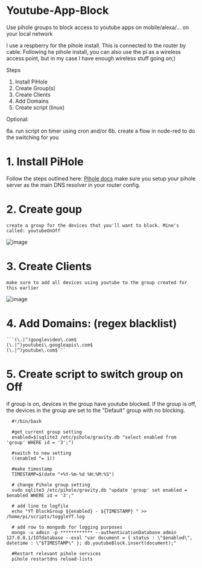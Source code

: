 # Youtube-App-Block
Use pihole groups to block access to youtube apps on mobile/alexa/... on your local network

I use a respberry for the pihole install. This is connected to the router by cable. Following he pihole install, you can also use the pi as a wireless access point, but in my case I have enough wireless stuff going on;)

Steps
1. Install PiHole
2. Create Group(s)
3. Create Clients
4. Add Domains
5. Create script (linux)

Optional:

6a. run script on timer using cron and/or
6b. create a flow in node-red to do the switching for you


# 1. Install PiHole
Follow the steps outlined here: [Pihole docs](https://docs.pi-hole.net/main/basic-install/)
make sure you setup your pihole server as the main DNS resolver in your router config.

# 2. Create goup
	create a group for the devices that you'll want to block. Mine's called: youtubeOnOff
![image](https://user-images.githubusercontent.com/14348439/189654135-a2a92bba-8a39-4738-88d8-46ebec3a4b19.png)

# 3. Create Clients
	make sure to add all devices using youtube to the group created for this earlier
![image](https://user-images.githubusercontent.com/14348439/189654665-c396a904-afa5-4e2b-b893-0378c408f0ca.png)

# 4. Add Domains:  (regex blacklist)
	```(\.|^)googlevideo\.com$
	(\.|^)youtubei\.googleapis\.com$
	(\.|^)youtube\.com$```

# 5. Create script to switch group on Off
if group is on, devices in the group have youtube blocked. If the group is off, the devices in the group are set to the "Default" group with no blocking.

```
  #!/bin/bash

  #get current group setting
  enabled=$(sqlite3 /etc/pihole/gravity.db "select enabled from 'group' WHERE id = '3';")

  #switch to new setting
  ((enabled ^= 1))

  #make timestamp
  TIMESTAMP=$(date "+%Y-%m-%d %H:%M:%S")

  # change Pihole group setting 
  sudo sqlite3 /etc/pihole/gravity.db "update 'group' set enabled = $enabled WHERE id = '3';"

  # add line to logfile
  echo "YT BlockGroup ${enabled} - ${TIMESTAMP} " >> /home/pi/scripts/toggleYT.log

  # add row to mongodb for logging purposes
  mongo -u admin -p ************ --authenticationDatabase admin 127.0.0.1/IOTdatabase --eval "var document = { status : \"$enabled\", datetime : \"$TIMESTAMP\" }; db.youtubeBlock.insert(document);"

  #Restart relevant pihole services
  pihole restartdns reload-lists

```
